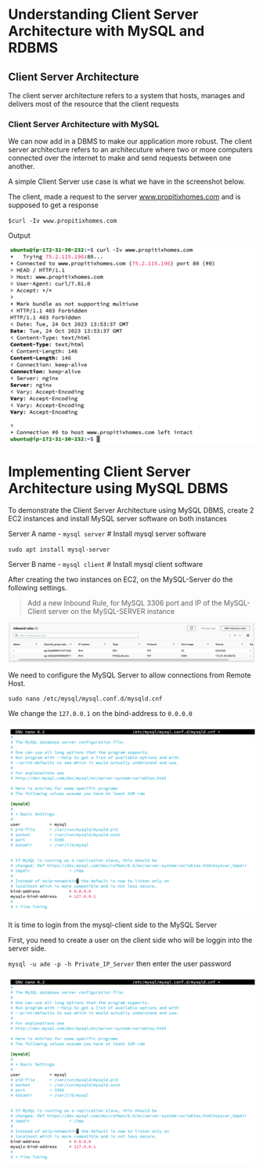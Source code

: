 
# Understanding Client Server Architecture with MySQL and RDBMS

## Client Server Architecture

The client server architecture refers to a system that hosts, manages and delivers most of the resource that the client requests


### Client Server Architecture with MySQL

We can now add in a DBMS to make our application more robust. The client server architecture refers to an architecuture where two or more computers connected over the internet to make and send requests between one another.

A simple Client Server use case is what we have in the screenshot below.

The client, made a request to the server www.propitixhomes.com and is supposed to get a response

`$curl -Iv www.propitixhomes.com`

Output

<img src="images/image1.png" width="600">


# Implementing Client Server Architecture using MySQL DBMS

To demonstrate the Client Server Architecture using MySQL DBMS, create 2 EC2 instances and install MySQL server software on both instances

Server A name - `mysql server` # Install mysql server software 

`sudo apt install mysql-server`

Server B name - `mysql client` # Install mysql client software

After creating the two instances on EC2, on the MySQL-Server do the following settings.

> Add a new Inbound Rule, for MySQL 3306 port and IP of the MySQL-Client server on the MySQL-SERVER instance

<img src="images/image2.png" width="600">

We need to configure the MySQL Server to allow connections from Remote Host.

```
sudo nano /etc/mysql/mysql.conf.d/mysqld.cnf 
```

We change the `127.0.0.1` on the bind-address to `0.0.0.0`

<img src="images/image3.png" width="600">

It is time to login from the mysql-client side to the MySQL Server

First, you need to create a user on the client side who will be loggin into the server side.

`mysql -u ade -p -h Private_IP_Server` then enter the user password

<img src="images/image3.png" width="600">





